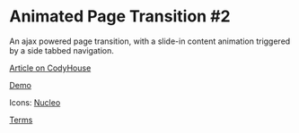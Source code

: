 Animated Page Transition #2
=========

An ajax powered page transition, with a slide-in content animation triggered by a side tabbed navigation.

[Article on CodyHouse](http://codyhouse.co/gem/animated-page-transition-2/)

[Demo](http://codyhouse.co/demo/animated-page-transition-2/index.html)

Icons: [Nucleo](https://nucleoapp.com/)
 
[Terms](http://codyhouse.co/terms/)
